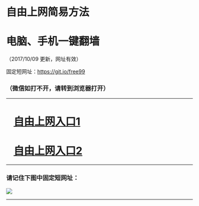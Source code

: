 ﻿# 自由上网简易方法

# 电脑、手机一键翻墙

（2017/10/09 更新，网址有效）

固定短网址：https://git.io/free99

### （微信如打不开，请转到浏览器打开）


***





# &nbsp;&nbsp; <a href="http://ft2537626804.fwq-tz-1001.info/fwqtz01.html?t=10090011573 " target="_blank">自由上网入口1</a>
# &nbsp;&nbsp; <a href="http://ft2869130182.fwq-tz-1002.info/fwqtz02.html?t=100900122367 " target="_blank">自由上网入口2</a>
***

### 请记住下图中固定短网址：

<img src="https://s3-us-west-2.amazonaws.com/fwq-1001/yjfq-20170905okok.png" /> 


***

